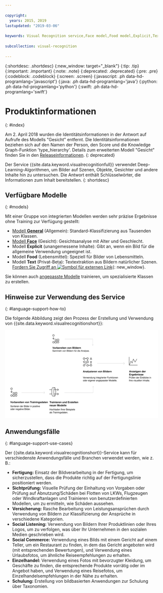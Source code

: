 ```yaml
---

copyright:
  years: 2015, 2019
lastupdated: "2019-03-06"

keywords: Visual Recognition service,Face model,Food model,Explicit,Text recognition,Visual Recognition use cases

subcollection: visual-recognition

---
```


{:shortdesc: .shortdesc}
{:new_window: target="_blank"}
{:tip: .tip}
{:important: .important}
{:note: .note}
{:deprecated: .deprecated}
{:pre: .pre}
{:codeblock: .codeblock}
{:screen: .screen}
{:javascript: .ph data-hd-programlang='javascript'}
{:java: .ph data-hd-programlang='java'}
{:python: .ph data-hd-programlang='python'}
{:swift: .ph data-hd-programlang='swift'}

# Produktinformationen
{: #index}

Am 2. April 2018 wurden die Identitätsinformationen in der Antwort auf Aufrufe des Modells "Gesicht" entfernt. Die Identitätsinformationen beziehen sich auf den Namen der Person, den Score und die Knowledge Graph-Funktion 'type_hierarchy'. Details zum erweiterten Modell "Gesicht" finden Sie in den [Releaseinformationen](/docs/services/visual-recognition?topic=visual-recognition-release-notes#2april2018).
{: deprecated}

Der Service {{site.data.keyword.visualrecognitionfull}} verwendet Deep-Learning-Algorithmen, um Bilder auf Szenen, Objekte, Gesichter und andere Inhalte hin zu untersuchen. Die Antwort enthält Schlüsselwörter, die Informationen zum Inhalt bereitstellen.
{: shortdesc}

## Verfügbare Modelle
{: #models}

Mit einer Gruppe von integrierten Modellen werden sehr präzise Ergebnisse ohne Training zur Verfügung gestellt:

- [Modell **General**](/docs/services/visual-recognition?topic=visual-recognition-customizing#general-model) (Allgemein): Standard-Klassifizierung aus Tausenden von Klassen.
- [Modell **Face**](/docs/services/visual-recognition?topic=visual-recognition-getting-started-tutorial#detect-faces) (Gesicht): Gesichtsanalyse mit Alter und Geschlecht.
- Modell **Explicit** (unangemessene Inhalte): Gibt an, wenn ein Bild für die allgemeine Verwendung ungeeignet ist.
- Modell **Food** (Lebensmittel): Speziell für Bilder von Lebensmitteln.
- Modell **Text** (Privat-Beta): Textextraktion aus Bildern natürlicher Szenen. [Fordern Sie Zugriff an ![Symbol für externen Link](../../icons/launch-glyph.svg "Symbol für externen Link")](https://datasciencex.typeform.com/to/nU6efl){: new_window}.

Sie können auch [angepasste Modelle](/docs/services/visual-recognition?topic=visual-recognition-tutorial-custom-classifier#tutorial-custom-classifier) trainieren, um spezialisierte Klassen zu erstellen.

## Hinweise zur Verwendung des Service
{: #language-support-how-to}

Die folgende Abbildung zeigt den Prozess der Erstellung und Verwendung von {{site.data.keyword.visualrecognitionshort}}:

![Beschreibt den Verarbeitungsablauf des {{site.data.keyword.visualrecognitionshort}}-Service vom Vorbereiten, Trainieren und Klassifizieren der Bilder bis zum Anzeigen der Ergebnisse.](images/visual-recognition-process-110717.svg)


## Anwendungsfälle
{: #language-support-use-cases}

Der {{site.data.keyword.visualrecognitionshort}}-Service kann für verschiedenste Anwendungsfälle und Branchen verwendet werden, wie z. B.:

- **Fertigung:** Einsatz der Bildverarbeitung in der Fertigung, um sicherzustellen, dass die Produkte richtig auf der Fertigungslinie positioniert werden.
- **Sichtprüfung:** Visuelle Prüfung der Einhaltung von Vorgaben oder Prüfung auf Abnutzung/Schäden bei Flotten von LKWs, Flugzeugen oder Windkraftanlagen und Trainieren von benutzerdefinierten Modellen, um zu ermitteln, wie Schäden aussehen.
- **Versicherung:** Rasche Bearbeitung von Leistungsansprüchen durch Verwendung von Bildern zur Klassifizierung der Ansprüche in verschiedene Kategorien.
- **Social Listening:** Verwendung von Bildern Ihrer Produktlinien oder Ihres Logos, um zu verfolgen, was über Ihr Unternehmen in den sozialen Medien geschrieben wird.
- **Social Commerce:** Verwendung eines Bilds mit einem Gericht auf einem Teller, um ein Restaurant zu finden, in dem das Gericht angeboten wird (mit entsprechenden Bewertungen), und Verwendung eines Urlaubsfotos, um ähnliche Reiseempfehlungen zu erhalten.
- **Einzelhandel:** Verwendung eines Fotos mit bevorzugter Kleidung, um Geschäfte zu finden, die entsprechende Produkte vorrätig oder im Angebot haben, und Verwendung eines Reisefotos, um Einzelhandelsempfehlungen in der Nähe zu erhalten.
- **Schulung:** Erstellung von bildbasierten Anwendungen zur Schulung über Taxonomien.
